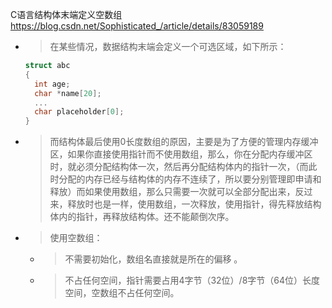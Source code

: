 
C语言结构体末端定义空数组 https://blog.csdn.net/Sophisticated_/article/details/83059189
- > 在某些情况，数据结构末端会定义一个可选区域，如下所示：
  ```c
  struct abc
  {
  	int age;
  	char *name[20];
  	...
  	char placeholder[0];
  }
  ```
- > 而结构体最后使用0长度数组的原因，主要是为了方便的管理内存缓冲区，如果你直接使用指针而不使用数组，那么，你在分配内存缓冲区时，就必须分配结构体一次，然后再分配结构体内的指针一次，（而此时分配的内存已经与结构体的内存不连续了，所以要分别管理即申请和释放）而如果使用数组，那么只需要一次就可以全部分配出来，反过来，释放时也是一样，使用数组，一次释放，使用指针，得先释放结构体内的指针，再释放结构体。还不能颠倒次序。
- > 使用空数组：
  * > 不需要初始化，数组名直接就是所在的偏移 。
  * > 不占任何空间，指针需要占用4字节（32位）/8字节（64位）长度空间，空数组不占任何空间。

